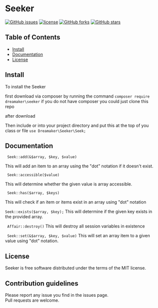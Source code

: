 # Seeker


[![GitHub issues](https://img.shields.io/github/issues/Samwel24/seeker.svg)](https://github.com/Samwel24/seeker/issues)
[![license](https://img.shields.io/github/license/Samwel24/seeker.svg)](LICENSE.md)
[![GitHub forks](https://img.shields.io/github/forks/Samwel24/seeker.svg)](https://github.com/Samwel24/seeker/network)
[![GitHub stars](https://img.shields.io/github/stars/Samwel24/seeker.svg)](https://github.com/Samwel24/seeker/stargazers)



## Table of Contents

- [Install](#install)
- [Documentation](#documentation)
- [License](#license)

## Install

To install the Seeker

first download via composer by running the command `composer require dreamaker\seeker`
if you do not have composer you could just clone this repo

after download 

Then include or into your project directory and put this at the top of you class or file 
`use Dreamaker\Seeker\Seek;`

## Documentation

``` Seek::add(&$array, $key, $value)```

This will add an item to an array using the "dot" notation if it doesn't exist.

``` Seek::accessible($value)```

This will determine whether the given value is array accessible.

``` Seek::has($array, $keys)```

This will check if an item or items exist in an array using "dot" notation

```Seek::exists($array, $key);```
This will determine if the given key exists in the provided array.

``` Affair::destroy()```
This will destroy all session variables in existence

``` Seek::set(&$array, $key, $value)```
This will set an array item to a given value using "dot" notation.

## License

Seeker is free software distributed under the terms of the MIT license.

## Contribution guidelines

Please report any issue you find in the issues page.  
Pull requests are welcome.